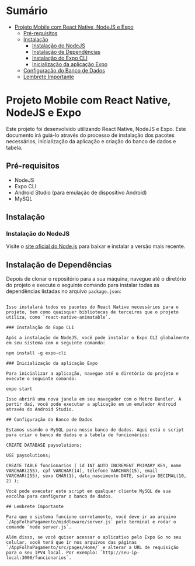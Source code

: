 # Sumário

- [Projeto Mobile com React Native, NodeJS e Expo](#projeto-mobile-com-react-native-nodejs-e-expo)
  - [Pré-requisitos](#pré-requisitos)
  - [Instalação](#instalação)
    - [Instalação do NodeJS](#instalação-do-nodejs)
    - [Instalação de Dependências](#instalação-de-dependências)
    - [Instalação do Expo CLI](#instalação-do-expo-cli)
    - [Inicialização da aplicação Expo](#inicialização-da-aplicação-expo)
  - [Configuração do Banco de Dados](#configuração-do-banco-de-dados)
  - [Lembrete Importante](#lembrete-importante)

# Projeto Mobile com React Native, NodeJS e Expo

Este projeto foi desenvolvido utilizando React Native, NodeJS e Expo. Este documento irá guiá-lo através do processo de instalação dos pacotes necessários, inicialização da aplicação e criação do banco de dados e tabela.

## Pré-requisitos

- NodeJS
- Expo CLI
- Android Studio (para emulação de dispositivo Android)
- MySQL

## Instalação

### Instalação do NodeJS

Visite o [site oficial do Node.js](https://nodejs.org/) para baixar e instalar a versão mais recente.

## Instalação de Dependências

Depois de clonar o repositório para a sua máquina, navegue até o diretório do projeto e execute o seguinte comando para instalar todas as dependências listadas no arquivo `package.json`:

```npm install

Isso instalará todos os pacotes do React Native necessários para o projeto, bem como quaisquer bibliotecas de terceiros que o projeto utiliza, como `react-native-animatable`.

### Instalação do Expo CLI

Após a instalação do NodeJS, você pode instalar o Expo CLI globalmente em seu sistema com o seguinte comando:

npm install -g expo-cli

### Inicialização da aplicação Expo

Para inicializar a aplicação, navegue até o diretório do projeto e execute o seguinte comando:

expo start

Isso abrirá uma nova janela em seu navegador com o Metro Bundler. A partir daí, você pode executar a aplicação em um emulador Android através do Android Studio.

## Configuração do Banco de Dados

Estamos usando o MySQL para nosso banco de dados. Aqui está o script para criar o banco de dados e a tabela de funcionários:

CREATE DATABASE paysolutions;

USE paysolutions;

CREATE TABLE funcionarios ( id INT AUTO_INCREMENT PRIMARY KEY, nome VARCHAR(255), cpf VARCHAR(14), telefone VARCHAR(15), email VARCHAR(255), sexo CHAR(1), data_nascimento DATE, salario DECIMAL(10, 2) );

Você pode executar este script em qualquer cliente MySQL de sua escolha para configurar o banco de dados.

## Lembrete Importante

Para que o sistema funcione corretamente, você deve ir ao arquivo `/AppFolhaPagamento/middleware/server.js` pelo terminal e rodar o comando `node server.js`. 

Além disso, se você quiser acessar o aplicativo pelo Expo Go no seu celular, você terá que ir nos arquivos das páginas `/AppFolhaPagamento/src/pages/Home/` e alterar a URL de requisição para o seu IPV4 local. Por exemplo: `http://seu-ip-local:3000/funcionarios`.
